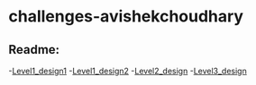 # challenges-avishekchoudhary
## Readme:
-[Level1_design1](https://github.com/vyomasystems-lab/challenges-avishekchoudhary/blob/master/level1_design1/readme_level1_1.md)
-[Level1_design2](https://github.com/vyomasystems-lab/challenges-avishekchoudhary/blob/master/level1_design2/readme_level1_2.md)
-[Level2_design](https://github.com/vyomasystems-lab/challenges-avishekchoudhary/blob/master/level2_design/readme_level2.md)
-[Level3_design](https://github.com/vyomasystems-lab/challenges-avishekchoudhary/blob/master/level3_design/readme_level3.md)
